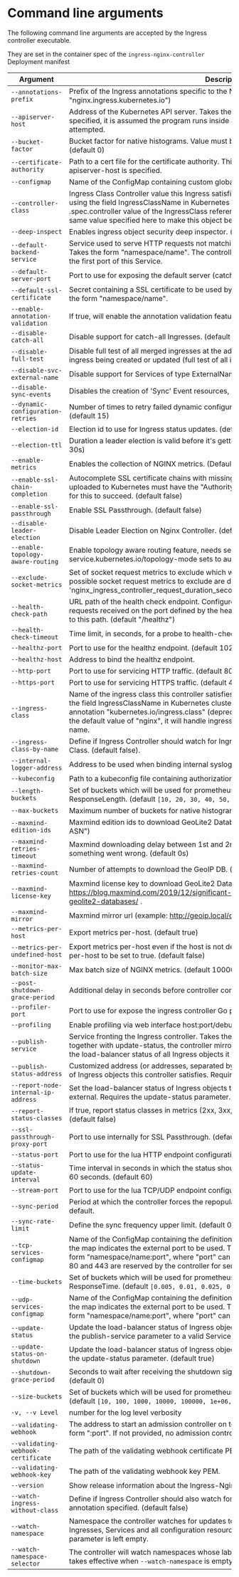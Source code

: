 # Command line arguments

The following command line arguments are accepted by the Ingress controller executable.

They are set in the container spec of the `ingress-nginx-controller` Deployment manifest

| Argument | Description |
|----------|-------------|
| `--annotations-prefix`             | Prefix of the Ingress annotations specific to the NGINX controller. (default "nginx.ingress.kubernetes.io") |
| `--apiserver-host`                 | Address of the Kubernetes API server. Takes the form "protocol://address:port". If not specified, it is assumed the program runs inside a Kubernetes cluster and local discovery is attempted. |
| `--bucket-factor`                    | Bucket factor for native histograms. Value must be > 1 for enabling native histograms. (default 0) |
| `--certificate-authority`          | Path to a cert file for the certificate authority. This certificate is used only when the flag --apiserver-host is specified. |
| `--configmap`                      | Name of the ConfigMap containing custom global configurations for the controller. |
| `--controller-class`                      | Ingress Class Controller value this Ingress satisfies. The class of an Ingress object is set using the field IngressClassName in Kubernetes clusters version v1.19.0 or higher. The .spec.controller value of the IngressClass referenced in an Ingress Object should be the same value specified here to make this object be watched. |
| `--deep-inspect`                   | Enables ingress object security deep inspector. (default true) |
| `--default-backend-service`        | Service used to serve HTTP requests not matching any known server name (catch-all). Takes the form "namespace/name". The controller configures NGINX to forward requests to the first port of this Service. |
| `--default-server-port`            | Port to use for exposing the default server (catch-all). (default 8181) |
| `--default-ssl-certificate`        | Secret containing a SSL certificate to be used by the default HTTPS server (catch-all). Takes the form "namespace/name". |
| `--enable-annotation-validation`  | If true, will enable the annotation validation feature. Defaults to true |
| `--disable-catch-all`              | Disable support for catch-all Ingresses. (default false) |
| `--disable-full-test` | Disable full test of all merged ingresses at the admission stage and tests the template of the ingress being created or updated  (full test of all ingresses is enabled by default). |
| `--disable-svc-external-name` | Disable support for Services of type ExternalName. (default false) |
| `--disable-sync-events` | Disables the creation of 'Sync' Event resources, but still logs them |
| `--dynamic-configuration-retries` | Number of times to retry failed dynamic configuration before failing to sync an ingress. (default 15) |
| `--election-id`                    | Election id to use for Ingress status updates. (default "ingress-controller-leader") |
| `--election-ttl`                  | Duration a leader election is valid before it's getting re-elected, e.g. `15s`, `10m` or `1h`. (Default: 30s) |
| `--enable-metrics`                 | Enables the collection of NGINX metrics. (Default: false) |
| `--enable-ssl-chain-completion`    | Autocomplete SSL certificate chains with missing intermediate CA certificates. Certificates uploaded to Kubernetes must have the "Authority Information Access" X.509 v3 extension for this to succeed. (default false)|
| `--enable-ssl-passthrough`         | Enable SSL Passthrough. (default false) |
| `--disable-leader-election`        | Disable Leader Election on Nginx Controller. (default false) |
| `--enable-topology-aware-routing`  | Enable topology aware routing feature, needs service object annotation service.kubernetes.io/topology-mode sets to auto. (default false) |
| `--exclude-socket-metrics`         | Set of socket request metrics to exclude which won't be exported nor being calculated. The possible socket request metrics to exclude are documented in the monitoring guide e.g. 'nginx_ingress_controller_request_duration_seconds,nginx_ingress_controller_response_size'|
| `--health-check-path`              | URL path of the health check endpoint. Configured inside the NGINX status server. All requests received on the port defined by the healthz-port parameter are forwarded internally to this path. (default "/healthz") |
| `--health-check-timeout`           | Time limit, in seconds, for a probe to health-check-path to succeed. (default 10) |
| `--healthz-port`                   | Port to use for the healthz endpoint. (default 10254) |
| `--healthz-host`                   | Address to bind the healthz endpoint. |
| `--http-port`                      | Port to use for servicing HTTP traffic. (default 80) |
| `--https-port`                     | Port to use for servicing HTTPS traffic. (default 443) |
| `--ingress-class`                  | Name of the ingress class this controller satisfies. The class of an Ingress object is set using the field IngressClassName in Kubernetes clusters version v1.18.0 or higher or the annotation "kubernetes.io/ingress.class" (deprecated). If this parameter is not set, or set to the default value of "nginx", it will handle ingresses with either an empty or "nginx" class name. |
| `--ingress-class-by-name`          | Define if Ingress Controller should watch for Ingress Class by Name together with Controller Class. (default false). |
| `--internal-logger-address`        | Address to be used when binding internal syslogger. (default 127.0.0.1:11514) |
| `--kubeconfig`                     | Path to a kubeconfig file containing authorization and API server information. |
| `--length-buckets`                     | Set of buckets which will be used for prometheus histogram metrics such as RequestLength, ResponseLength. (default `[10, 20, 30, 40, 50, 60, 70, 80, 90, 100]`) |
| `--max-buckets`                      | Maximum number of buckets for native histograms. (default 100) |
| `--maxmind-edition-ids`            | Maxmind edition ids to download GeoLite2 Databases. (default "GeoLite2-City,GeoLite2-ASN") |
| `--maxmind-retries-timeout`        | Maxmind downloading delay between 1st and 2nd attempt, 0s - do not retry to download if something went wrong. (default 0s) |
| `--maxmind-retries-count`          | Number of attempts to download the GeoIP DB. (default 1) |
| `--maxmind-license-key`            | Maxmind license key to download GeoLite2 Databases. https://blog.maxmind.com/2019/12/significant-changes-to-accessing-and-using-geolite2-databases/ . |
| `--maxmind-mirror`            | Maxmind mirror url (example: http://geoip.local/databases. |
| `--metrics-per-host`               | Export metrics per-host. (default true) |
| `--metrics-per-undefined-host`     | Export metrics per-host even if the host is not defined in an ingress. Requires --metrics-per-host to be set to true. (default false) |
| `--monitor-max-batch-size`               | Max batch size of NGINX metrics. (default 10000)|
| `--post-shutdown-grace-period`     | Additional delay in seconds before controller container exits. (default 10) |
| `--profiler-port`                  | Port to use for expose the ingress controller Go profiler when it is enabled. (default 10245) |
| `--profiling`                      | Enable profiling via web interface host:port/debug/pprof/ . (default true) |
| `--publish-service`                | Service fronting the Ingress controller. Takes the form "namespace/name". When used together with update-status, the controller mirrors the address of this service's endpoints to the load-balancer status of all Ingress objects it satisfies. |
| `--publish-status-address`         | Customized address (or addresses, separated by comma) to set as the load-balancer status of Ingress objects this controller satisfies. Requires the update-status parameter. |
| `--report-node-internal-ip-address`| Set the load-balancer status of Ingress objects to internal Node addresses instead of external. Requires the update-status parameter. (default false) |
| `--report-status-classes`          | If true, report status classes in metrics (2xx, 3xx, 4xx and 5xx) instead of full status codes. (default false) |
| `--ssl-passthrough-proxy-port`     | Port to use internally for SSL Passthrough. (default 442) |
| `--status-port`                    | Port to use for the lua HTTP endpoint configuration. (default 10246) |
| `--status-update-interval`         | Time interval in seconds in which the status should check if an update is required. Default is 60 seconds. (default 60) |
| `--stream-port`                    | Port to use for the lua TCP/UDP endpoint configuration. (default 10247) |
| `--sync-period`                    | Period at which the controller forces the repopulation of its local object stores. Disabled by default. |
| `--sync-rate-limit`                | Define the sync frequency upper limit. (default 0.3) |
| `--tcp-services-configmap`         | Name of the ConfigMap containing the definition of the TCP services to expose. The key in the map indicates the external port to be used. The value is a reference to a Service in the form "namespace/name:port", where "port" can either be a port number or name. TCP ports 80 and 443 are reserved by the controller for servicing HTTP traffic. |
| `--time-buckets`         | Set of buckets which will be used for prometheus histogram metrics such as RequestTime, ResponseTime. (default `[0.005, 0.01, 0.025, 0.05, 0.1, 0.25, 0.5, 1, 2.5, 5, 10]`) |
| `--udp-services-configmap`         | Name of the ConfigMap containing the definition of the UDP services to expose. The key in the map indicates the external port to be used. The value is a reference to a Service in the form "namespace/name:port", where "port" can either be a port name or number. |
| `--update-status`                  | Update the load-balancer status of Ingress objects this controller satisfies. Requires setting the publish-service parameter to a valid Service reference. (default true) |
| `--update-status-on-shutdown`      | Update the load-balancer status of Ingress objects when the controller shuts down. Requires the update-status parameter. (default true) |
| `--shutdown-grace-period`          | Seconds to wait after receiving the shutdown signal, before stopping the nginx process. (default 0) |
| `--size-buckets`          | Set of buckets which will be used for prometheus histogram metrics such as BytesSent. (default `[10, 100, 1000, 10000, 100000, 1e+06, 1e+07]`) |
| `-v, --v Level`                    | number for the log level verbosity |
| `--validating-webhook`             | The address to start an admission controller on to validate incoming ingresses. Takes the form "<host>:port". If not provided, no admission controller is started. |
| `--validating-webhook-certificate` | The path of the validating webhook certificate PEM. |
| `--validating-webhook-key`         | The path of the validating webhook key PEM. |
| `--version`                        | Show release information about the Ingress-Nginx Controller and exit. |
| `--watch-ingress-without-class`                        | Define if Ingress Controller should also watch for Ingresses without an IngressClass or the annotation specified. (default false) |
| `--watch-namespace`                | Namespace the controller watches for updates to Kubernetes objects. This includes Ingresses, Services and all configuration resources. All namespaces are watched if this parameter is left empty. |
| `--watch-namespace-selector`       | The controller will watch namespaces whose labels match the given selector. This flag only takes effective when `--watch-namespace` is empty. |
